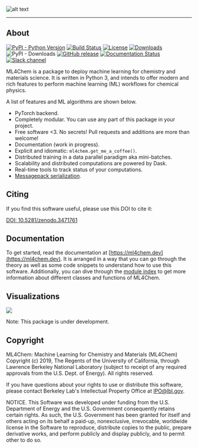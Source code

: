 ![alt text](https://raw.githubusercontent.com/muammar/ml4chem/master/docs/source/_static/ml4chem.png "Logo")

--------------------------------------------------------------------------------

## About
[![PyPI - Python Version](https://img.shields.io/pypi/pyversions/Django.svg)](https://github.com/muammar/mkchromecast/)
[![Build Status](https://travis-ci.com/muammar/ml4chem.svg?branch=master)](https://travis-ci.com/muammar/ml4chem)
[![License](https://img.shields.io/badge/license-BSD-green)](https://github.com/muammar/ml4chem/blob/master/LICENSE)
[![Downloads](https://img.shields.io/github/downloads/muammar/ml4chem/total.svg?maxAge=2592000?style=flat-square)](https://github.com/muammar/ml4chem/releases)
![PyPI - Downloads](https://img.shields.io/pypi/dm/ml4chem)
[![GitHub release](https://img.shields.io/github/release/muammar/ml4chem.svg)](https://github.com/muammar/ml4chem/releases/latest)
[![Documentation Status](https://readthedocs.org/projects/ml4chem/badge/?version=latest)](https://ml4chem.readthedocs.io/en/latest/?badge=latest)
[![Slack channel](https://img.shields.io/badge/slack-ml4chem-yellow.svg?logo=slack)](https://ml4chem.slack.com/)



ML4Chem is a package to deploy machine learning for chemistry and materials
science. It is written in Python 3, and intends to offer modern and rich
features to perform machine learning (ML) workflows for chemical physics.

A list of features and ML algorithms are shown below.

- PyTorch backend.
- Completely modular. You can use any part of this package in your project.
- Free software <3. No secrets! Pull requests and additions are more than
  welcome!
- Documentation (work in progress).
- Explicit and idiomatic: `ml4chem.get_me_a_coffee()`.
- Distributed training in a data parallel paradigm aka mini-batches.
- Scalability and distributed computations are powered by Dask.
- Real-time tools to track status of your computations.
- [Messagepack serialization](https://msgpack.org/index.html).


## Citing

If you find this software useful, please use this DOI to cite it:

[DOI: 10.5281/zenodo.3471761](https://doi.org/10.5281/zenodo.3471761)


## Documentation

To get started,  read the documentation at
[https://ml4chem.dev](https://ml4chem.dev). It is arranged in a way that you
can go through the theory as well as some code snippets to understand how to
use this software. Additionally, you can dive through the [module
index](https://ml4chem.dev/genindex.html) to get more information about
different classes and functions of ML4Chem.


## Visualizations
![](https://raw.githubusercontent.com/muammar/ml4chem/master/docs/source/_static/dask_dashboard.png)


Note: This package is under development.

## Copyright
ML4Chem: Machine Learning for Chemistry and Materials (ML4Chem) Copyright (c) 2019, The
Regents of the University of California, through Lawrence Berkeley National
Laboratory (subject to receipt of any required approvals from the U.S.
Dept. of Energy).  All rights reserved.

If you have questions about your rights to use or distribute this software,
please contact Berkeley Lab's Intellectual Property Office at
IPO@lbl.gov.

NOTICE.  This Software was developed under funding from the U.S. Department
of Energy and the U.S. Government consequently retains certain rights.  As
such, the U.S. Government has been granted for itself and others acting on
its behalf a paid-up, nonexclusive, irrevocable, worldwide license in the
Software to reproduce, distribute copies to the public, prepare derivative
works, and perform publicly and display publicly, and to permit other to do
so.
